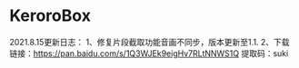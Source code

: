# KeroroBox

2021.8.15更新日志：
1、修复片段截取功能音画不同步，版本更新至1.1.
2、下载链接：https://pan.baidu.com/s/1Q3WJEk9eigHv7RLtNNWS1Q 提取码：suki
